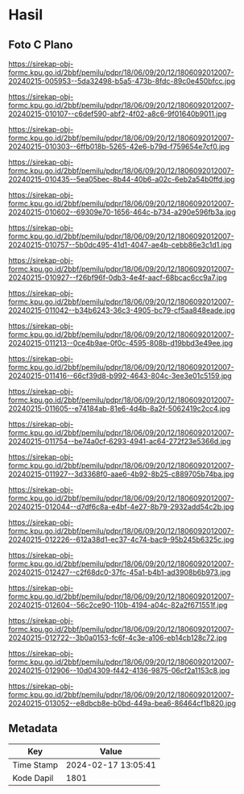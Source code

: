 # Hasil

## Foto C Plano

https://sirekap-obj-formc.kpu.go.id/2bbf/pemilu/pdpr/18/06/09/20/12/1806092012007-20240215-005953--5da32498-b5a5-473b-8fdc-89c0e450bfcc.jpg

https://sirekap-obj-formc.kpu.go.id/2bbf/pemilu/pdpr/18/06/09/20/12/1806092012007-20240215-010107--c6def590-abf2-4f02-a8c6-9f01640b9011.jpg

https://sirekap-obj-formc.kpu.go.id/2bbf/pemilu/pdpr/18/06/09/20/12/1806092012007-20240215-010303--6ffb018b-5265-42e6-b79d-f759654e7cf0.jpg

https://sirekap-obj-formc.kpu.go.id/2bbf/pemilu/pdpr/18/06/09/20/12/1806092012007-20240215-010435--5ea05bec-8b44-40b6-a02c-6eb2a54b0ffd.jpg

https://sirekap-obj-formc.kpu.go.id/2bbf/pemilu/pdpr/18/06/09/20/12/1806092012007-20240215-010602--69309e70-1656-464c-b734-a290e596fb3a.jpg

https://sirekap-obj-formc.kpu.go.id/2bbf/pemilu/pdpr/18/06/09/20/12/1806092012007-20240215-010757--5b0dc495-41d1-4047-ae4b-cebb86e3c1d1.jpg

https://sirekap-obj-formc.kpu.go.id/2bbf/pemilu/pdpr/18/06/09/20/12/1806092012007-20240215-010927--f26bf96f-0db3-4e4f-aacf-68bcac6cc9a7.jpg

https://sirekap-obj-formc.kpu.go.id/2bbf/pemilu/pdpr/18/06/09/20/12/1806092012007-20240215-011042--b34b6243-36c3-4905-bc79-cf5aa848eade.jpg

https://sirekap-obj-formc.kpu.go.id/2bbf/pemilu/pdpr/18/06/09/20/12/1806092012007-20240215-011213--0ce4b9ae-0f0c-4595-808b-d19bbd3e49ee.jpg

https://sirekap-obj-formc.kpu.go.id/2bbf/pemilu/pdpr/18/06/09/20/12/1806092012007-20240215-011416--66cf39d8-b992-4643-804c-3ee3e01c5159.jpg

https://sirekap-obj-formc.kpu.go.id/2bbf/pemilu/pdpr/18/06/09/20/12/1806092012007-20240215-011605--e74184ab-81e6-4d4b-8a2f-5062419c2cc4.jpg

https://sirekap-obj-formc.kpu.go.id/2bbf/pemilu/pdpr/18/06/09/20/12/1806092012007-20240215-011754--be74a0cf-6293-4941-ac64-272f23e5366d.jpg

https://sirekap-obj-formc.kpu.go.id/2bbf/pemilu/pdpr/18/06/09/20/12/1806092012007-20240215-011927--3d3368f0-aae6-4b92-8b25-c889705b74ba.jpg

https://sirekap-obj-formc.kpu.go.id/2bbf/pemilu/pdpr/18/06/09/20/12/1806092012007-20240215-012044--d7df6c8a-e4bf-4e27-8b79-2932add54c2b.jpg

https://sirekap-obj-formc.kpu.go.id/2bbf/pemilu/pdpr/18/06/09/20/12/1806092012007-20240215-012226--612a38d1-ec37-4c74-bac9-95b245b6325c.jpg

https://sirekap-obj-formc.kpu.go.id/2bbf/pemilu/pdpr/18/06/09/20/12/1806092012007-20240215-012427--c2f68dc0-37fc-45a1-b4b1-ad3908b6b973.jpg

https://sirekap-obj-formc.kpu.go.id/2bbf/pemilu/pdpr/18/06/09/20/12/1806092012007-20240215-012604--56c2ce90-110b-4194-a04c-82a2f671551f.jpg

https://sirekap-obj-formc.kpu.go.id/2bbf/pemilu/pdpr/18/06/09/20/12/1806092012007-20240215-012722--3b0a0153-fc6f-4c3e-a106-eb14cb128c72.jpg

https://sirekap-obj-formc.kpu.go.id/2bbf/pemilu/pdpr/18/06/09/20/12/1806092012007-20240215-012906--10d04309-f442-4136-9875-06cf2a1153c8.jpg

https://sirekap-obj-formc.kpu.go.id/2bbf/pemilu/pdpr/18/06/09/20/12/1806092012007-20240215-013052--e8dbcb8e-b0bd-449a-bea6-86464cf1b820.jpg


## Metadata

| Key        | Value               |
| ---------- | ------------------- |
| Time Stamp | 2024-02-17 13:05:41 |
| Kode Dapil | 1801                |



